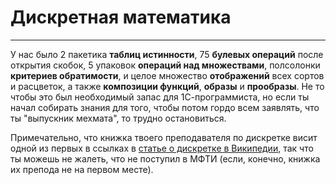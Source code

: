 # Дискретная математика
___
У нас было 2 пакетика **таблиц истинности**, 75 **булевых операций** после открытия скобок, 5 упаковок **операций над множествами**, полсолонки **критериев обратимости**, и целое множество **отображений** всех сортов и расцветок, а также **композиции функций**, **образы** и **прообразы**. Не то чтобы это был необходимый запас для 1С-программиста, но если ты начал собирать знания для того, чтобы потом гордо всем заявлять, что ты "выпускник мехмата", то трудно остановиться.

Примечательно, что книжка твоего преподавателя по дискретке висит одной из первых в ссылках в [статье о дискретке в Википедии](https://ru.wikipedia.org/wiki/%D0%94%D0%B8%D1%81%D0%BA%D1%80%D0%B5%D1%82%D0%BD%D0%B0%D1%8F_%D0%BC%D0%B0%D1%82%D0%B5%D0%BC%D0%B0%D1%82%D0%B8%D0%BA%D0%B0), так что ты можешь не жалеть, что не поступил в МФТИ (если, конечно, книжка их препода не на первом месте).